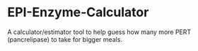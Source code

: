 # EPI-Enzyme-Calculator
A calculator/estimator tool to help guess how many more PERT (pancrelipase) to take for bigger meals.
